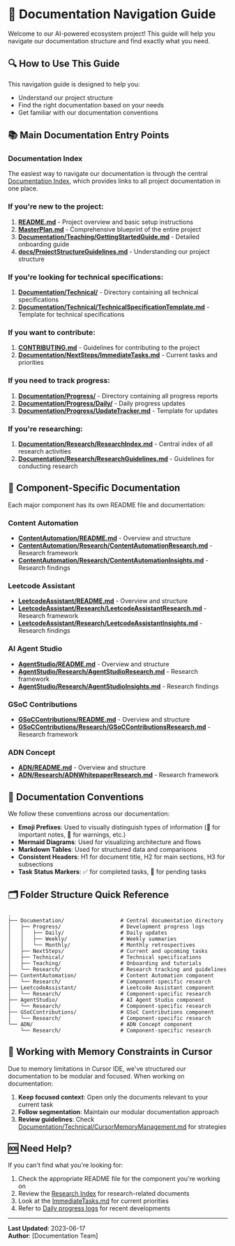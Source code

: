 # 🧭 Documentation Navigation Guide

Welcome to our AI-powered ecosystem project! This guide will help you navigate our documentation structure and find exactly what you need.

## 🔍 How to Use This Guide

This navigation guide is designed to help you:
- Understand our project structure
- Find the right documentation based on your needs
- Get familiar with our documentation conventions

## 📚 Main Documentation Entry Points

### Documentation Index
The easiest way to navigate our documentation is through the central [Documentation Index](../docs/index.md), which provides links to all project documentation in one place.

### If you're new to the project:
1. **[README.md](../README.md)** - Project overview and basic setup instructions
2. **[MasterPlan.md](../MasterPlan.md)** - Comprehensive blueprint of the entire project
3. **[Documentation/Teaching/GettingStartedGuide.md](Teaching/GettingStartedGuide.md)** - Detailed onboarding guide
4. **[docs/ProjectStructureGuidelines.md](../docs/ProjectStructureGuidelines.md)** - Understanding our project structure

### If you're looking for technical specifications:
1. **[Documentation/Technical/](Technical/)** - Directory containing all technical specifications
2. **[Documentation/Technical/TechnicalSpecificationTemplate.md](Technical/TechnicalSpecificationTemplate.md)** - Template for technical specifications

### If you want to contribute:
1. **[CONTRIBUTING.md](../CONTRIBUTING.md)** - Guidelines for contributing to the project
2. **[Documentation/NextSteps/ImmediateTasks.md](NextSteps/ImmediateTasks.md)** - Current tasks and priorities

### If you need to track progress:
1. **[Documentation/Progress/](Progress/)** - Directory containing all progress reports
2. **[Documentation/Progress/Daily/](Progress/Daily/)** - Daily progress updates
3. **[Documentation/Progress/UpdateTracker.md](Progress/UpdateTracker.md)** - Template for updates

### If you're researching:
1. **[Documentation/Research/ResearchIndex.md](Research/ResearchIndex.md)** - Central index of all research activities
2. **[Documentation/Research/ResearchGuidelines.md](Research/ResearchGuidelines.md)** - Guidelines for conducting research

## 🧩 Component-Specific Documentation

Each major component has its own README file and documentation:

### Content Automation
- **[ContentAutomation/README.md](../ContentAutomation/README.md)** - Overview and structure
- **[ContentAutomation/Research/ContentAutomationResearch.md](../ContentAutomation/Research/ContentAutomationResearch.md)** - Research framework
- **[ContentAutomation/Research/ContentAutomationInsights.md](../ContentAutomation/Research/ContentAutomationInsights.md)** - Research findings

### Leetcode Assistant
- **[LeetcodeAssistant/README.md](../LeetcodeAssistant/README.md)** - Overview and structure
- **[LeetcodeAssistant/Research/LeetcodeAssistantResearch.md](../LeetcodeAssistant/Research/LeetcodeAssistantResearch.md)** - Research framework
- **[LeetcodeAssistant/Research/LeetcodeAssistantInsights.md](../LeetcodeAssistant/Research/LeetcodeAssistantInsights.md)** - Research findings

### AI Agent Studio
- **[AgentStudio/README.md](../AgentStudio/README.md)** - Overview and structure
- **[AgentStudio/Research/AgentStudioResearch.md](../AgentStudio/Research/AgentStudioResearch.md)** - Research framework
- **[AgentStudio/Research/AgentStudioInsights.md](../AgentStudio/Research/AgentStudioInsights.md)** - Research findings

### GSoC Contributions
- **[GSoCContributions/README.md](../GSoCContributions/README.md)** - Overview and structure
- **[GSoCContributions/Research/GSoCContributionsResearch.md](../GSoCContributions/Research/GSoCContributionsResearch.md)** - Research framework

### ADN Concept
- **[ADN/README.md](../ADN/README.md)** - Overview and structure
- **[ADN/Research/ADNWhitepaperResearch.md](../ADN/Research/ADNWhitepaperResearch.md)** - Research framework

## 📄 Documentation Conventions

We follow these conventions across our documentation:

- **Emoji Prefixes**: Used to visually distinguish types of information (📌 for important notes, 🚨 for warnings, etc.)
- **Mermaid Diagrams**: Used for visualizing architecture and flows
- **Markdown Tables**: Used for structured data and comparisons
- **Consistent Headers**: H1 for document title, H2 for main sections, H3 for subsections
- **Task Status Markers**: ✅ for completed tasks, 🔲 for pending tasks

## 🗂️ Folder Structure Quick Reference

```
.
├── Documentation/                  # Central documentation directory
│   ├── Progress/                   # Development progress logs
│   │   ├── Daily/                  # Daily updates
│   │   ├── Weekly/                 # Weekly summaries
│   │   └── Monthly/                # Monthly retrospectives
│   ├── NextSteps/                  # Current and upcoming tasks
│   ├── Technical/                  # Technical specifications
│   ├── Teaching/                   # Onboarding and tutorials
│   └── Research/                   # Research tracking and guidelines
├── ContentAutomation/              # Content Automation component
│   └── Research/                   # Component-specific research
├── LeetcodeAssistant/              # Leetcode Assistant component
│   └── Research/                   # Component-specific research
├── AgentStudio/                    # AI Agent Studio component
│   └── Research/                   # Component-specific research
├── GSoCContributions/              # GSoC Contributions component
│   └── Research/                   # Component-specific research
└── ADN/                            # ADN Concept component
    └── Research/                   # Component-specific research
```

## 🔄 Working with Memory Constraints in Cursor

Due to memory limitations in Cursor IDE, we've structured our documentation to be modular and focused. When working on documentation:

1. **Keep focused context**: Open only the documents relevant to your current task
2. **Follow segmentation**: Maintain our modular documentation approach
3. **Review guidelines**: Check [Documentation/Technical/CursorMemoryManagement.md](Technical/CursorMemoryManagement.md) for strategies

## 🆘 Need Help?

If you can't find what you're looking for:

1. Check the appropriate README file for the component you're working on
2. Review the [Research Index](Research/ResearchIndex.md) for research-related documents
3. Look at the [ImmediateTasks.md](NextSteps/ImmediateTasks.md) for current priorities
4. Refer to [Daily progress logs](Progress/Daily/) for recent developments

---

**Last Updated**: 2023-06-17  
**Author**: [Documentation Team] 